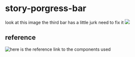 # story-porgress-bar

look at this image the third bar has a little jurk need to fix it
![](./src/assets/problem.gif)

## reference
![here is the reference link to the components used](https://github.com/yuvraj24/react-native-stories-view)